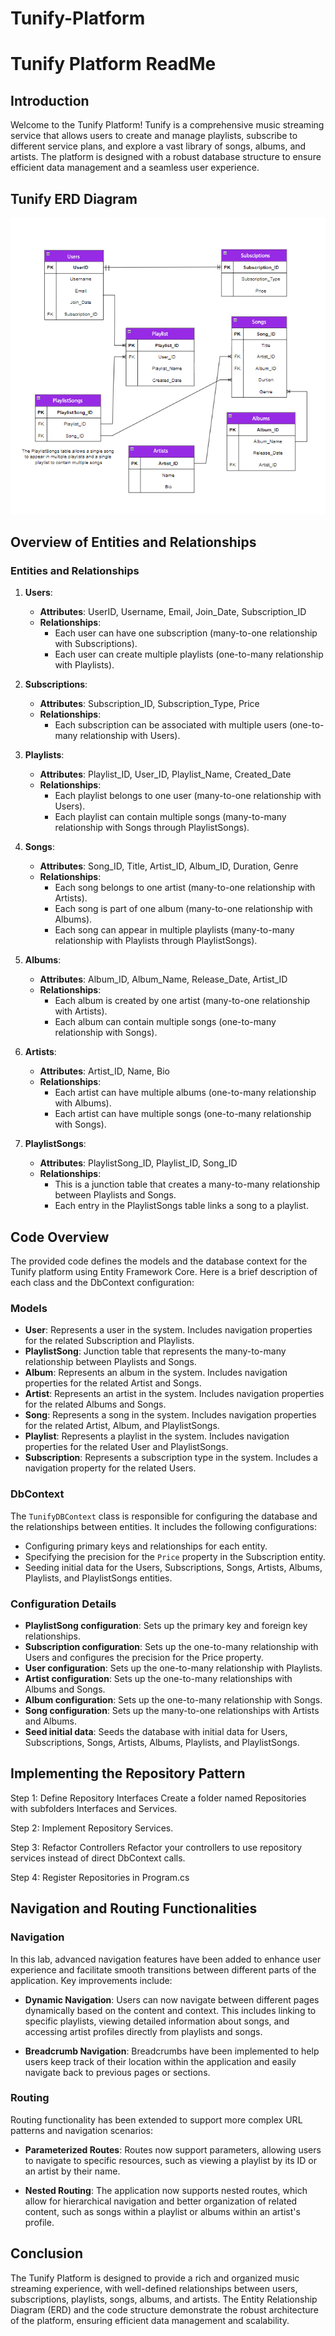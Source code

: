 # Tunify-Platform

# Tunify Platform ReadMe

## Introduction

Welcome to the Tunify Platform! Tunify is a comprehensive music streaming service that allows users to create and manage playlists, subscribe to different service plans, and explore a vast library of songs, albums, and artists. The platform is designed with a robust database structure to ensure efficient data management and a seamless user experience.

## Tunify ERD Diagram

![Tunify ERD Diagram](./Image/Tunify.png)

## Overview of Entities and Relationships

### Entities and Relationships

1. **Users**:
    - **Attributes**: UserID, Username, Email, Join_Date, Subscription_ID
    - **Relationships**: 
        - Each user can have one subscription (many-to-one relationship with Subscriptions).
        - Each user can create multiple playlists (one-to-many relationship with Playlists).

2. **Subscriptions**:
    - **Attributes**: Subscription_ID, Subscription_Type, Price
    - **Relationships**: 
        - Each subscription can be associated with multiple users (one-to-many relationship with Users).

3. **Playlists**:
    - **Attributes**: Playlist_ID, User_ID, Playlist_Name, Created_Date
    - **Relationships**: 
        - Each playlist belongs to one user (many-to-one relationship with Users).
        - Each playlist can contain multiple songs (many-to-many relationship with Songs through PlaylistSongs).

4. **Songs**:
    - **Attributes**: Song_ID, Title, Artist_ID, Album_ID, Duration, Genre
    - **Relationships**: 
        - Each song belongs to one artist (many-to-one relationship with Artists).
        - Each song is part of one album (many-to-one relationship with Albums).
        - Each song can appear in multiple playlists (many-to-many relationship with Playlists through PlaylistSongs).

5. **Albums**:
    - **Attributes**: Album_ID, Album_Name, Release_Date, Artist_ID
    - **Relationships**: 
        - Each album is created by one artist (many-to-one relationship with Artists).
        - Each album can contain multiple songs (one-to-many relationship with Songs).

6. **Artists**:
    - **Attributes**: Artist_ID, Name, Bio
    - **Relationships**: 
        - Each artist can have multiple albums (one-to-many relationship with Albums).
        - Each artist can have multiple songs (one-to-many relationship with Songs).

7. **PlaylistSongs**:
    - **Attributes**: PlaylistSong_ID, Playlist_ID, Song_ID
    - **Relationships**: 
        - This is a junction table that creates a many-to-many relationship between Playlists and Songs.
        - Each entry in the PlaylistSongs table links a song to a playlist.

## Code Overview

The provided code defines the models and the database context for the Tunify platform using Entity Framework Core. Here is a brief description of each class and the DbContext configuration:

### Models

- **User**: Represents a user in the system. Includes navigation properties for the related Subscription and Playlists.
- **PlaylistSong**: Junction table that represents the many-to-many relationship between Playlists and Songs.
- **Album**: Represents an album in the system. Includes navigation properties for the related Artist and Songs.
- **Artist**: Represents an artist in the system. Includes navigation properties for the related Albums and Songs.
- **Song**: Represents a song in the system. Includes navigation properties for the related Artist, Album, and PlaylistSongs.
- **Playlist**: Represents a playlist in the system. Includes navigation properties for the related User and PlaylistSongs.
- **Subscription**: Represents a subscription type in the system. Includes a navigation property for the related Users.

### DbContext

The `TunifyDBContext` class is responsible for configuring the database and the relationships between entities. It includes the following configurations:

- Configuring primary keys and relationships for each entity.
- Specifying the precision for the `Price` property in the Subscription entity.
- Seeding initial data for the Users, Subscriptions, Songs, Artists, Albums, Playlists, and PlaylistSongs entities.

### Configuration Details

- **PlaylistSong configuration**: Sets up the primary key and foreign key relationships.
- **Subscription configuration**: Sets up the one-to-many relationship with Users and configures the precision for the Price property.
- **User configuration**: Sets up the one-to-many relationship with Playlists.
- **Artist configuration**: Sets up the one-to-many relationships with Albums and Songs.
- **Album configuration**: Sets up the one-to-many relationship with Songs.
- **Song configuration**: Sets up the many-to-one relationships with Artists and Albums.
- **Seed initial data**: Seeds the database with initial data for Users, Subscriptions, Songs, Artists, Albums, Playlists, and PlaylistSongs.

## Implementing the Repository Pattern
Step 1: Define Repository Interfaces
Create a folder named Repositories with subfolders Interfaces and Services.

Step 2: Implement Repository Services.

Step 3: Refactor Controllers
Refactor your controllers to use repository services instead of direct DbContext calls.

Step 4: Register Repositories in Program.cs

## Navigation and Routing Functionalities

### Navigation

In this lab, advanced navigation features have been added to enhance user experience and facilitate smooth transitions between different parts of the application. Key improvements include:

- **Dynamic Navigation**: Users can now navigate between different pages dynamically based on the content and context. This includes linking to specific playlists, viewing detailed information about songs, and accessing artist profiles directly from playlists and songs.

- **Breadcrumb Navigation**: Breadcrumbs have been implemented to help users keep track of their location within the application and easily navigate back to previous pages or sections.

### Routing

Routing functionality has been extended to support more complex URL patterns and navigation scenarios:

- **Parameterized Routes**: Routes now support parameters, allowing users to navigate to specific resources, such as viewing a playlist by its ID or an artist by their name.

- **Nested Routing**: The application now supports nested routes, which allow for hierarchical navigation and better organization of related content, such as songs within a playlist or albums within an artist's profile.

## Conclusion

The Tunify Platform is designed to provide a rich and organized music streaming
experience, with well-defined relationships between users, subscriptions, playlists,
songs, albums, and artists. The Entity Relationship Diagram (ERD) and the code structure
demonstrate the robust architecture of the platform, ensuring efficient data management and scalability.